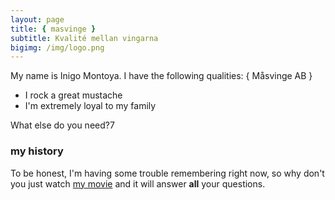 ```yaml
---
layout: page
title: { masvinge }
subtitle: Kvalité mellan vingarna
bigimg: /img/logo.png
---
```

My name is Inigo Montoya. I have the following qualities:
&#123; Måsvinge AB &#125;
- I rock a great mustache
- I'm extremely loyal to my family

What else do you need?7

### my history

To be honest, I'm having some trouble remembering right now, so why don't you just watch [my movie](http://en.wikipedia.org/wiki/The_Princess_Bride_%28film%29) and it will answer **all** your questions.
